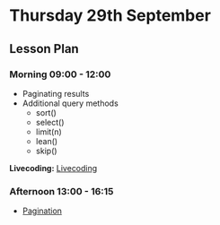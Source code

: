 # Thursday 29th September

## Lesson Plan

### Morning 09:00 - 12:00

+ Paginating results
+ Additional query methods
    + sort()
    + select()
    + limit(n)
    + lean()
    + skip()

**Livecoding:** [Livecoding](https://github.com/FbW-WD21-E11/livecoding-pagination-comments)

### Afternoon 13:00 - 16:15

+ [Pagination](https://github.com/FrancoSpeziali/db-pagination)
